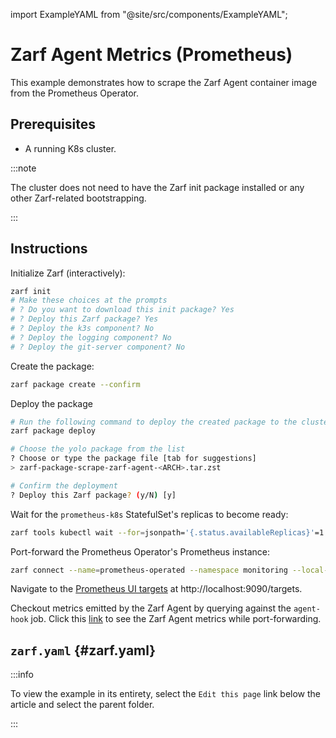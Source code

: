import ExampleYAML from "@site/src/components/ExampleYAML";

# Zarf Agent Metrics (Prometheus)

This example demonstrates how to scrape the Zarf Agent container image from the Prometheus Operator.

## Prerequisites

- A running K8s cluster.

:::note

The cluster does not need to have the Zarf init package installed or any other Zarf-related bootstrapping.

:::

## Instructions

Initialize Zarf (interactively):

```bash
zarf init
# Make these choices at the prompts
# ? Do you want to download this init package? Yes
# ? Deploy this Zarf package? Yes
# ? Deploy the k3s component? No
# ? Deploy the logging component? No
# ? Deploy the git-server component? No
```

Create the package:

```bash
zarf package create --confirm
```

Deploy the package

```bash
# Run the following command to deploy the created package to the cluster
zarf package deploy

# Choose the yolo package from the list
? Choose or type the package file [tab for suggestions]
> zarf-package-scrape-zarf-agent-<ARCH>.tar.zst

# Confirm the deployment
? Deploy this Zarf package? (y/N) [y]
```

Wait for the `prometheus-k8s` StatefulSet's replicas to become ready:

```bash
zarf tools kubectl wait --for=jsonpath='{.status.availableReplicas}'=1  sts/prometheus-k8s -n monitoring --timeout=180s
```

Port-forward the Prometheus Operator's Prometheus instance:

```bash
zarf connect --name=prometheus-operated --namespace monitoring --local-port 9090 --remote-port=9090
```

Navigate to the [Prometheus UI targets](http://localhost:9090/targets) at http://localhost:9090/targets.

Checkout metrics emitted by the Zarf Agent by querying against the `agent-hook` job. Click this [link](http://localhost:9090/graph?g0.expr=%7Bjob%3D%22agent-hook%22%7D&g0.tab=1&g0.stacked=0&g0.show_exemplars=0&g0.range_input=1h) to see the Zarf Agent metrics while port-forwarding.


## `zarf.yaml` {#zarf.yaml}

:::info

To view the example in its entirety, select the `Edit this page` link below the article and select the parent folder.

:::

<ExampleYAML example="scraping-zarf-agent" showLink={false} />
